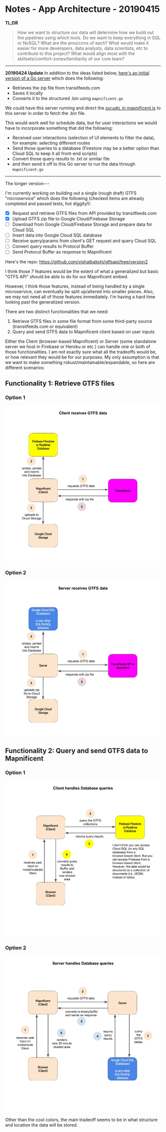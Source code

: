 # Notes - App Architecture - 20190415

**TL;DR**
<blockquote>
How we want to structure our data will determine how we build out the pipelines using which tools. Do we want to keep everything in SQL or NoSQL? What are the pros/cons of each? What would make it easier for more developers, data analysts, data scientists, etc to contribute to this project? What would align most with the skillsets/comfort-zones/familiarity of our core team?
  </blockquote>

-----
**20190424 Update** In addition to the ideas listed below, <a href="https://github.com/vishalbakshi/mapnificent-generator-server">here's an initial version of a Go server</a> which does the following:

  - Retrieves the zip file from transitfeeds.com
  - Saves it locally
  - Converts it to the structured .bin using `mapnificent.go`

We could have this server running and direct the <a href="https://github.com/vishalbakshi/mapnificent/blob/master/static/js/mapnificent.js#L392">`dataURL` in mapnificent.js</a> to this server in order to fetch the .bin file.


This would work well for schedule data, but for user interactions we would have to incorporate something that did the following:

  - Received user interactions (selection of UI elements to filter the data), for example: selecting different routes
  - Send those queries to a database (Firestore may be a better option than Cloud SQL to keep it all front-end scripts)
  - Convert those query results to .txt or similar file
  - and then send it off to this Go server to run the data through `mapnificent.go`

----
The longer version---


I'm currently working on building out a single (rough draft) GTFS "microservice" which does the following (checked items are already completed and passed tests, hot diggity!):

  - [X] Request and retrieve GTFS files from API provided by transitfeeds.com 
  - [X] Upload GTFS zip file to Google Cloud/Firebase Storage
  - [ ] Download from Google Cloud/Firebase Storage and prepare data for Cloud SQL
  - [ ] Insert data into Google Cloud SQL database
  - [ ] Receive query/params from client's GET request and query Cloud SQL
  - [ ] Convert query results to Protocol Buffer
  - [ ] Send Protocol Buffer as response to Mapnificent

Here's the repo: https://github.com/vishalbakshi/gtfsapi/tree/version2

I think those 7 features would be the extent of what a generalized but basic "GTFS API" should be able to do for our Mapnificent embed.

However, I think those features, instead of being handled by a single microservice, can eventually be split up/altered into smaller pieces. Also, we may not need all of those features immediately. I'm having a hard time looking past the generalized version.

There are two distinct functionalities that we need:

1. Retrieve GTFS files in some file format from some third-party source (transitfeeds.com or equivalent)
2. Query and send GTFS data to Mapnificent client based on user inputs

Either the Client (browser-based Mapnificent) or Server (some standalone server we host in Firebase or Heroku or etc.) can handle one or both of those functionalities. I am not exactly sure what all the tradeoffs would be, or how relevant they would be for our purposes. My only assumption is that we want to make something robust/maintainable/expandable, so here are different scenarios:

## Functionality 1: Retrieve GTFS files

### Option 1
<img src="Client_and_GTFS.jpg"/>


### Option 2
<img src="Server_and_GTFS.jpg"/>

## Functionality 2: Query and send GTFS data to Mapnificent
### Option 1
<img src="./Client_and_Database.jpg"/>


### Option 2

<img src="./Server_and_Database.jpg"/>

Other than the cool colors, the main tradeoff seems to be in what structure and location the data will be stored. 
